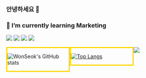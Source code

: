 ### 안녕하세요 👋

<!--
**chldnjstjr/chldnjstjr** is a ✨ _special_ ✨ repository because its `README.md` (this file) appears on your GitHub profile.

Here are some ideas to get you started:

- 🔭 I’m currently working on ...
- 🌱 I’m currently learning ... Marketing
- 👯 I’m looking to collaborate on ...
- 🤔 I’m looking for help with ...
- 💬 Ask me about ...
- 📫 How to reach me: ...
- 😄 Pronouns: ...
- ⚡ Fun fact: ...
-->

  
### 🌱 I’m currently learning Marketing


<a href="https://velog.io/@chldnjstjr" target="_blank"><img src="https://img.shields.io/badge/VELOG-20c997?style=flat-square&logo=Vimeo&logoColor=white"/></a>
<a href="https://www.facebook.com/profile.php?id=100003058136137" target="_blank"><img src="https://img.shields.io/badge/FACEBOOK-1877F2?style=flat-square&logo=FACEBOOK&logoColor=white"/></a>
<a href="https://www.instagram.com/fabius58/" target="_blank"><img src="https://img.shields.io/badge/INSTAGRAM-E4405F?style=flat-square&logo=INSTAGRAM&logoColor=white"/></a>
<a href="mailto:wonseokchoi@hanyang.ac.kr" target="_blank"><img src="https://img.shields.io/badge/Gmail-EA4335?style=flat-square&logo=Gmail&logoColor=white"/></a>

<div style="border: 3px solid gold; float: left; width: 33%;">

  ![WonSeok's GitHub stats](https://github-readme-stats.vercel.app/api?username=chldnjstjr&show_icons=true&theme=tokyonight)
</div>

<div style="border: 3px solid gold; float: left; width: 33%;">
  
  [![Top Langs](https://github-readme-stats.vercel.app/api/top-langs/?username=chldnjstjr&langs_count=5&hide=html,javascript,SCSS,Shell,Ruby&layout=compact)](https://github.com/anuraghazra/github-readme-stats)
</div>

<div>
  <a href="https://hits.seeyoufarm.com"><img src="https://hits.seeyoufarm.com/api/count/incr/badge.svg?url=https://github.com/chldnjstjr/chldnjstjr%2Fgjbae1212%2Fhit-counter"/></a>     
  </div>
